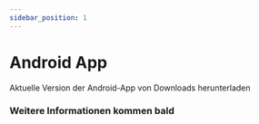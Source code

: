 ```yaml
---
sidebar_position: 1
---
```


# Android App

Aktuelle Version der Android-App von Downloads herunterladen

### Weitere Informationen kommen bald